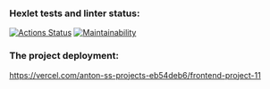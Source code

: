 ### Hexlet tests and linter status:
[![Actions Status](https://github.com/Anton-Sekachev/frontend-project-11/actions/workflows/hexlet-check.yml/badge.svg)](https://github.com/Anton-Sekachev/frontend-project-11/actions)
[![Maintainability](https://api.codeclimate.com/v1/badges/c26e574976e2e0413389/maintainability)](https://codeclimate.com/github/Anton-Sekachev/frontend-project-11/maintainability)

### The project deployment:

https://vercel.com/anton-ss-projects-eb54deb6/frontend-project-11